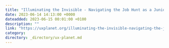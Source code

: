 ```yaml
---
title: "Illuminating the Invisible - Navigating the Job Hunt as a Junior UX/UI Designer in an Era of…"
date: 2023-06-14 14:13:00 +0000
dateadded: 2023-06-15 00:01:00 +0100
description: ""
link: "https://uxplanet.org/illuminating-the-invisible-navigating-the-job-hunt-as-a-junior-ux-ui-designer-in-an-era-of-5646d31731b5?source=rss----819cc2aaeee0---4"
category:
directory: _directory/ux-planet.md
---
```

